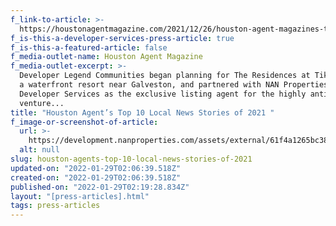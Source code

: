 ```yaml
---
f_link-to-article: >-
  https://houstonagentmagazine.com/2021/12/26/houston-agent-magazines-top-10-local-news-stories-of-2021/
f_is-this-a-developer-services-press-article: true
f_is-this-a-featured-article: false
f_media-outlet-name: Houston Agent Magazine
f_media-outlet-excerpt: >-
  Developer Legend Communities began planning for The Residences at Tiki Island,
  a waterfront resort near Galveston, and partnered with NAN Properties
  Developer Services as the exclusive listing agent for the highly anticipated
  venture...
title: "Houston Agent’s Top 10 Local News Stories of 2021 "
f_image-or-screenshot-of-article:
  url: >-
    https://development.nanproperties.com/assets/external/61f4a1265bc38a4a119a0863_screen20shot202022-01-2120at209.54.00%20AM.png
  alt: null
slug: houston-agents-top-10-local-news-stories-of-2021
updated-on: "2022-01-29T02:06:39.518Z"
created-on: "2022-01-29T02:06:39.518Z"
published-on: "2022-01-29T02:19:28.834Z"
layout: "[press-articles].html"
tags: press-articles
---
```

